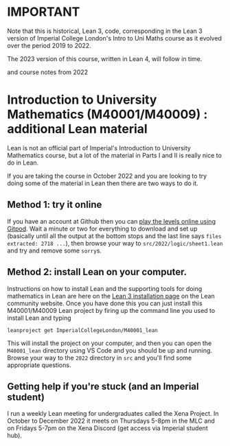 # IMPORTANT

Note that this is historical, Lean 3, code, corresponding in the Lean 3 version of Imperial College London's Intro to Uni Maths course
as it evolved over the period 2019 to 2022. 

The 2023 version of this course, written in Lean 4, will follow in time.

and course notes from 2022

# Introduction to University Mathematics (M40001/M40009) : additional Lean material

Lean is not an official part of Imperial's Introduction to University Mathematics course, but a lot of the material in Parts I and II is really nice to do in Lean. 

If you are taking the course in October 2022 and you are looking to try doing some of the material in Lean then there are two ways to do it.

## Method 1: try it online

If you have an account at Github then you can
[play the levels online using Gitpod](https://gitpod.io/#https://github.com/ImperialCollegeLondon/M40001_lean). Wait a minute or two for everything to download and set up (basically until all the output at the bottom stops
and the last line says `files extracted: 2718 ...`), then browse your way to `src/2022/logic/sheet1.lean` and try and remove some `sorry`s.

## Method 2: install Lean on your computer.

Instructions on how to install Lean and the supporting tools for doing mathematics in Lean are here on the [Lean 3 installation page](https://leanprover-community.github.io/get_started.html) on the Lean community website. Once you have done this you can just install this M40001/M40009 Lean project by firing up the command line you used to install Lean and typing


```
leanproject get ImperialCollegeLondon/M40001_lean
```

This will install the project on your computer, and then
you can open the `M40001_lean` directory using VS Code
and you should be up and running. Browse your way to the `2022` directory in `src` and you'll find some appropriate questions.

## Getting help if you're stuck (and an Imperial student)

I run a weekly Lean meeting for undergraduates called the Xena Project. In October to December 2022 it meets on Thursdays 5-8pm in the MLC and on Fridays 5-7pm on the Xena Discord (get access via Imperial student hub).

